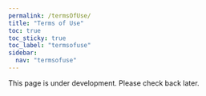 ```yaml
---
permalink: /termsOfUse/
title: "Terms of Use"
toc: true
toc_sticky: true
toc_label: "termsofuse"
sidebar:
  nav: "termsofuse"
---
```


This page is under development. Please check back later.
